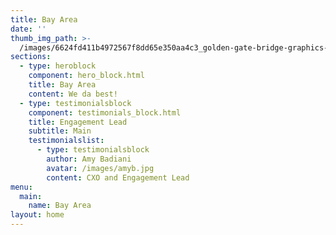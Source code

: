 ```yaml
---
title: Bay Area
date: ''
thumb_img_path: >-
  /images/6624fd411b4972567f8dd65e350aa4c3_golden-gate-bridge-graphics-svg-dxf-eps-png-cdr-ai-pdf-vector-art-_1500-1500.jpeg
sections:
  - type: heroblock
    component: hero_block.html
    title: Bay Area
    content: We da best!
  - type: testimonialsblock
    component: testimonials_block.html
    title: Engagement Lead
    subtitle: Main
    testimonialslist:
      - type: testimonialsblock
        author: Amy Badiani
        avatar: /images/amyb.jpg
        content: CXO and Engagement Lead
menu:
  main:
    name: Bay Area
layout: home
---
```

